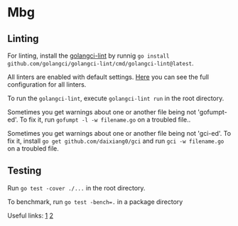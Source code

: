 # Mbg

## Linting

For linting, install the [golangci-lint](https://golangci-lint.run/) by runnig
`go install github.com/golangci/golangci-lint/cmd/golangci-lint@latest`.

All linters are enabled with default settings.
[Here](https://github.com/golangci/golangci-lint/blob/master/.golangci.example.yml) you can see the full configuration for all linters.

To run the `golangci-lint`, execute `golangci-lint run` in the root directory.

Sometimes you get warnings about one or another file being not 'gofumpt-ed'.
To fix it, run `gofumpt -l -w filename.go` on a troubled file..

Sometimes you get warnings about one or another file being not 'gci-ed'.
To fix it, install `go get github.com/daixiang0/gci` and run `gci -w filename.go` on a troubled file.

## Testing

Run `go test -cover ./...` in the root directory.

To benchmark, run `go test -bench=.` in a package directory

Useful links: [1](https://github.com/end0/sic4-list) [2](https://www.isindb.com/fix-cusip-calculate-cusip-check-digit/)
